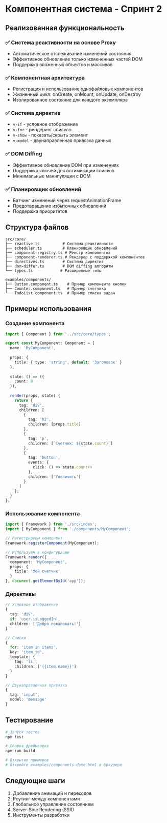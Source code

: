 # Компонентная система - Спринт 2

## Реализованная функциональность

### ✅ Система реактивности на основе Proxy
- Автоматическое отслеживание изменений состояния
- Эффективное обновление только измененных частей DOM
- Поддержка вложенных объектов и массивов

### ✅ Компонентная архитектура
- Регистрация и использование однофайловых компонентов
- Жизненный цикл: onCreate, onMount, onUpdate, onDestroy
- Изолированное состояние для каждого экземпляра

### ✅ Система директив
- `v-if` - условное отображение
- `v-for` - рендеринг списков
- `v-show` - показать/скрыть элемент
- `v-model` - двунаправленная привязка данных

### ✅ DOM Diffing
- Эффективное обновление DOM при изменениях
- Поддержка ключей для оптимизации списков
- Минимальные манипуляции с DOM

### ✅ Планировщик обновлений
- Батчинг изменений через requestAnimationFrame
- Предотвращение избыточных обновлений
- Поддержка приоритетов

## Структура файлов

```
src/core/
├── reactive.ts          # Система реактивности
├── scheduler.ts         # Планировщик обновлений  
├── component-registry.ts # Реестр компонентов
├── component-renderer.ts # Рендерер с поддержкой компонентов
├── directives.ts        # Система директив
├── dom-differ.ts        # DOM diffing алгоритм
└── types.ts            # Расширенные типы

examples/components/
├── Button.component.ts    # Пример компонента кнопки
├── Counter.component.ts   # Пример счетчика
└── TodoList.component.ts  # Пример списка задач
```

## Примеры использования

### Создание компонента

```typescript
import { Component } from '../src/core/types';

export const MyComponent: Component = {
  name: 'MyComponent',
  
  props: {
    title: { type: 'string', default: 'Заголовок' }
  },
  
  state: () => ({
    count: 0
  }),
  
  render(props, state) {
    return {
      tag: 'div',
      children: [
        {
          tag: 'h2',
          children: [props.title]
        },
        {
          tag: 'p',
          children: [`Счетчик: ${state.count}`]
        },
        {
          tag: 'button',
          events: {
            click: () => state.count++
          },
          children: ['Увеличить']
        }
      ]
    };
  }
};
```

### Использование компонента

```typescript
import { Framework } from './src/index';
import { MyComponent } from './components/MyComponent';

// Регистрируем компонент
Framework.registerComponent(MyComponent);

// Используем в конфигурации
Framework.render({
  component: 'MyComponent',
  props: {
    title: 'Мой счетчик'
  }
}, document.getElementById('app'));
```

### Директивы

```typescript
// Условное отображение
{
  tag: 'div',
  if: 'user.isLoggedIn',
  children: ['Добро пожаловать!']
}

// Списки
{
  for: 'item in items',
  key: 'item.id',
  template: {
    tag: 'li',
    children: ['{{item.name}}']
  }
}

// Двунаправленная привязка
{
  tag: 'input',
  model: 'message'
}
```

## Тестирование

```bash
# Запуск тестов
npm test

# Сборка фреймворка
npm run build

# Открытие примеров
# Откройте examples/components-demo.html в браузере
```

## Следующие шаги

1. Добавление анимаций и переходов
2. Роутинг между компонентами  
3. Глобальное управление состоянием
4. Server-Side Rendering (SSR)
5. Инструменты разработки